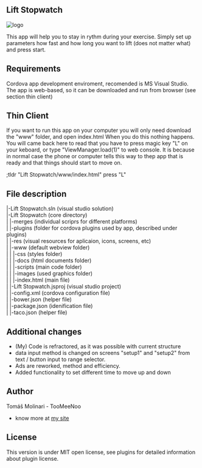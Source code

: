 ## Lift Stopwatch
![logo]("https://ggtip.com/res/img/uploads/lsw.png")

This app will help you to stay in rythm during your exercise. Simply set up parameters how fast and how long you want to lift (does not matter what) and press start.

## Requirements

Cordova app development enviroment, recomended is MS Visual Studio. The app is web-based, so it can be downloaded and run from browser (see section thin client)

## Thin Client

If you want to run this app on your computer you will only need download the "www" folder, and open index.html
When you do this nothing happens. You will came back here to read that you have to press magic key "L" on your keboard, or type "ViewManager.load(1)" to web console. It is because in normal case the phone or computer tells this way to thep app that is ready and that things should start to move on.

;tldr "Lift Stopwatch/www/index.html" press "L"

## File description

 |-Lift Stopwatch.sln	(visual studio solution)<br />
 |-Lift Stopwatch	(core directory)<br />
 | |-merges	(individual scriprs for different platforms)<br />
 | |-plugins	(folder for cordova plugins used by app, described under plugins)<br />
 | |-res	(visual resources for aplicaion, icons, screens, etc)<br />
 | |-www	(default webview folder)<br />
 | | |-css	(styles folder)<br />
 | | |-docs	(html documents folder)<br />
 | | |-scripts	(main code folder)<br />
 | | |-images	(used graphics folder)<br />
 | | |-index.html (main file)<br />
 | |-Lift Stopwatch.jsproj	(visual studio project)<br />
 | |-config.xml	(cordova configuration file)<br />
 | |-bower.json	(helper file)<br />
 | |-package.json	(idenification file)<br />
 | |-taco.json	(helper file)<br />


## Additional changes

+ (My) Code is refractored, as it was possible with current structure
+ data input method is changed on screens "setup1" and "setup2" from text / button input to range selector. 
+ Ads are reworked, method and efficiency. 
+ Added functionality to set different time to move up and down

## Author

Tomáš Molinari - TooMeeNoo
- know more at [my site](http://toomeenoo.ml)


## License

This version is under MIT open license, see plugins for detailed information about plugin license.
